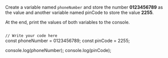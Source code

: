 Create a variable named `phoneNumber` and store the number **0123456789** as the value and another variable named pinCode to store the value **2255**.

At the end, print the values of both variables to the console.

<codeblock language="javascript" type="exercise" testMode="fixedInput">
<code>
// Write your code here
</code>
<solution>
const phoneNumber = 0123456789;
const pinCode = 2255;

console.log(phoneNumber);
console.log(pinCode);
</solution>
</codeblock>

